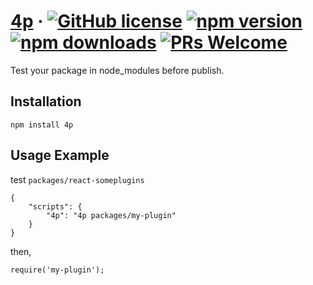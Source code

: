 # [4p](#) &middot; [![GitHub license](https://img.shields.io/badge/license-MIT-blue.svg)](https://github.com/chiaweilee/4p/blob/master/LICENSE) [![npm version](https://img.shields.io/npm/v/4p.svg?style=flat)](https://www.npmjs.com/package/4p) [![npm downloads](https://img.shields.io/npm/dm/4p.svg)](https://npmcharts.com/compare/4p?minimal=true) [![PRs Welcome](https://img.shields.io/badge/PRs-welcome-brightgreen.svg)](#)

Test your package in node_modules before publish.

## Installation

```
npm install 4p
```

## Usage Example

test `packages/react-someplugins`

```
{
    "scripts": {
        "4p": "4p packages/my-plugin"
    }
}
```

then,

```
require('my-plugin');
```
